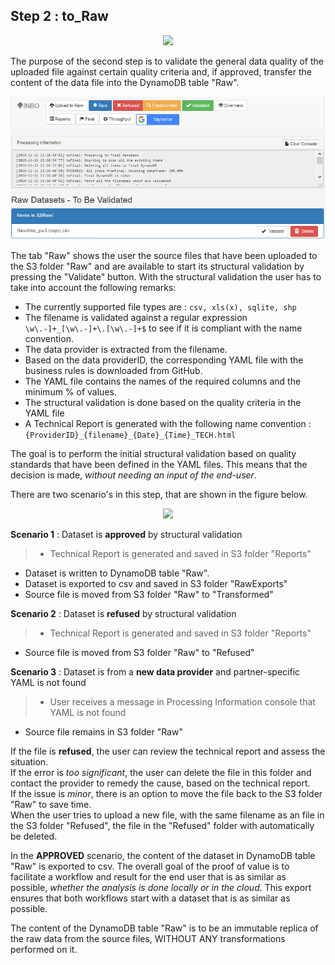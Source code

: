 ## Step 2 : to_Raw

<p align="center">
  <img src="INBO_AF_02_to_raw.png">
</p>

The purpose of the second step is to validate the general data quality of the uploaded file against certain quality criteria and, if approved, transfer the content of the data file into the DynamoDB table "Raw".


<p align="center">
  <img src="Web_Raw.png">
</p>


The tab "Raw" shows the user the source files that have been uploaded to the S3 folder "Raw" and are available to start its structural validation by pressing the "Validate" button. With the structural validation the user has to take into account the following remarks:

- The currently supported file types are : `csv, xls(x), sqlite, shp`
- The filename is validated against a regular expression `\w\.-]+_[\w\.-]+\.[\w\.-]+$` to see if it is compliant with the name convention.
- The data provider is extracted from the filename.
- Based on the data providerID, the corresponding YAML file with the business rules is downloaded from GitHub.
- The YAML file contains the names of the required columns and the minimum % of values.
- The structural validation is done based on the quality criteria in the YAML file
- A Technical Report is generated with the following name convention : `{ProviderID}_{filename}_{Date}_{Time}_TECH.html`

The goal is to perform the initial structural validation based on quality standards that have been defined in the YAML files. This means that the decision is made, _without needing an input of the end-user_.

There are two scenario's in this step, that are shown in the figure below.

<p align="center">
  <img src="INBO_to_Raw.png">
</p>

**Scenario 1** : Dataset is **approved** by structural validation
> - Technical Report is generated and saved in S3 folder "Reports"
- Dataset is written to DynamoDB table "Raw".
- Dataset is exported to csv and saved in S3 folder "RawExports"
- Source file is moved from S3 folder "Raw" to "Transformed"

**Scenario 2** : Dataset is **refused** by structural validation
> - Technical Report is generated and saved in S3 folder "Reports"
- Source file is moved from S3 folder "Raw" to "Refused"

**Scenario 3** : Dataset is from a **new data provider** and partner-specific YAML is not found
> - User receives a message in Processing Information console that YAML is not found 
- Source file remains in S3 folder "Raw" 

If the file is **refused**, the user can review the technical report and assess the situation.
<br>If the error is _too significant_, the user can delete the file in this folder and contact the provider to remedy the cause, based on the technical report. <br>If the issue is _minor_, there is an option to move the file back to the S3 folder "Raw" to save time.
<br>When the user tries to upload a new file, with the same filename as an file in the S3 folder "Refused", the file in the "Refused" folder with automatically be deleted.

In the **APPROVED** scenario, the content of the dataset in DynamoDB table "Raw" is exported to csv.
The overall goal of the proof of value is to facilitate a workflow and result for the end user that is as similar as possible, _whether the analysis is done locally or in the cloud_.
This export ensures that both workflows start with a dataset that is as similar as possible.

The content of the DynamoDB table "Raw" is to be an immutable replica of the raw data from the source files, WITHOUT ANY transformations performed on it.

